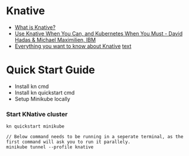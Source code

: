 # Knative

- [What is Knative?](https://www.youtube.com/watch?v=69OfdJ5BIzs)
- [Use Knative When You Can, and Kubernetes When You Must - David Hadas & Michael Maximilien, IBM](https://www.youtube.com/watch?v=0IwysONytqc)
- [Everything you want to know about Knative](https://www.youtube.com/watch?v=PSnVGk73CjQ)
[text](https://www.youtube.com/watch?v=-Zhie5KtSh4)

# Quick Start Guide

- Install kn cmd
- Install kn quickstart cmd
- Setup Minikube locally

### Start KNative cluster
```
kn quickstart minikube   

// Below command needs to be running in a seperate terminal, as the first command will ask you to run it parallely. 
minikube tunnel --profile knative
```

